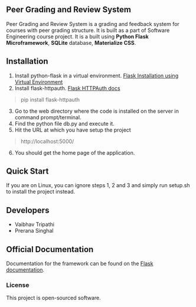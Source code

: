 ## Peer Grading and Review System

Peer Grading and Review System is a grading and feedback system for courses with peer grading structure. 
It is built as a part of Software Engineering course project. It is a built using **Python Flask Microframework**, **SQLite** database, **Materialize CSS**.

## Installation

1. Install python-flask in a virtual environment. [Flask Installation using Virtual Environment](http://flask.pocoo.org/docs/0.10/installation/)
2. Install flask-httpauth. [Flask HTTPAuth docs](https://flask-httpauth.readthedocs.org/en/latest/)
>  pip install flask-httpauth 
3. Go to the web directory where the code is installed on the server in command prompt/terminal. 
4. Find the python file db.py and execute it.
5. Hit the URL at which you have setup the project 
>  http://localhost:5000/
6. You should get the home page of the application.

## Quick Start

If you are on Linux, you can ignore steps 1, 2 and 3 and simply run setup.sh to install the project instead.

## Developers

* Vaibhav Tripathi
* Prerana Singhal

## Official Documentation

Documentation for the framework can be found on the [Flask documentation](http://flask.pocoo.org/docs/0.10/).

### License

This project is open-sourced software.
